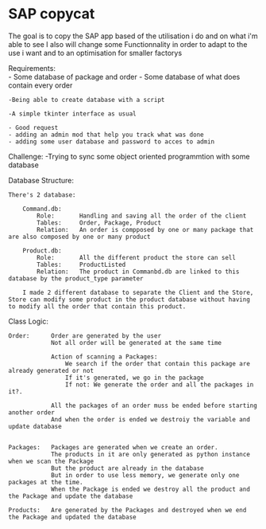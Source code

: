 # SAP copycat
The goal is to copy the SAP app based of the utilisation i do and on what i'm able to see
I also will change some Functionnality in order to adapt to the use i want and to an optimisation for smaller factorys

Requirements:   
    - Some database of package and order 
        - Some database of what does contain every order
    
    -Being able to create database with a script

    -A simple tkinter interface as usual

    - Good request
    - adding an admin mod that help you track what was done
    - adding some user database and password to acces to admin


Challenge:
    -Trying to sync some object oriented programmtion with some database

Database Structure:

    There's 2 database:

        Command.db:
            Role:       Handling and saving all the order of the client
            Tables:     Order, Package, Product
            Relation:   An order is compposed by one or many package that are also composed by one or many product

        Product.db:
            Role:       All the different product the store can sell
            Tables:     ProductListed
            Relation:   The product in Commanbd.db are linked to this database by the product_type parameter
            
        I made 2 different database to separate the Client and the Store, Store can modify some product in the product database without having to modify all the order that contain this product.


Class Logic:

    Order:      Order are generated by the user 
                Not all order will be generated at the same time

                Action of scanning a Packages:
                    We search if the order that contain this package are already generated or not
                    If it's generated, we go in the package
                    If not: We generate the order and all the packages in it?.

                All the packages of an order muss be ended before starting another order
                And when the order is ended we destroiy the variable and update database


    Packages:   Packages are generated when we create an order.
                The products in it are only generated as python instance when we scan the Package
                But the product are already in the database
                But in order to use less memory, we generate only one packages at the time.
                When the Package is ended we destroy all the product and the Package and update the database

    Products:   Are generated by the Packages and destroyed when we end the Package and updated the database
